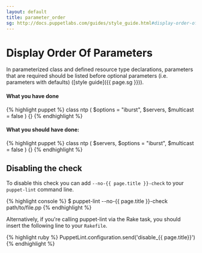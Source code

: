 ```yaml
---
layout: default
title: parameter_order
sg: http://docs.puppetlabs.com/guides/style_guide.html#display-order-of-class-parameters
---
```


# Display Order Of Parameters

In parameterized class and defined resource type declarations, parameters that
are required should be listed before optional parameters (i.e. parameters with
defaults) ([style guide]({{ page.sg }})).

#### What you have done
{% highlight puppet %}
class ntp (
  $options   = "iburst",
  $servers,
  $multicast = false
) {}
{% endhighlight %}

#### What you should have done:
{% highlight puppet %}
class ntp (
  $servers,
  $options   = "iburst",
  $multicast = false
) {}
{% endhighlight %}

## Disabling the check

To disable this check you can add `--no-{{ page.title }}-check` to your
`puppet-lint` command line.

{% highlight console %}
$ puppet-lint --no-{{ page.title }}-check path/to/file.pp
{% endhighlight %}

Alternatively, if you're calling puppet-lint via the Rake task, you should
insert the following line to your `Rakefile`.

{% highlight ruby %}
PuppetLint.configuration.send('disable_{{ page.title}}')
{% endhighlight %}

